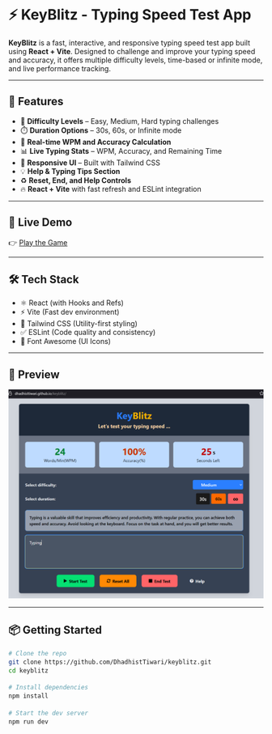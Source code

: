# ⚡ KeyBlitz - Typing Speed Test App

**KeyBlitz** is a fast, interactive, and responsive typing speed test app built using **React + Vite**. Designed to challenge and improve your typing speed and accuracy, it offers multiple difficulty levels, time-based or infinite mode, and live performance tracking.

---

## 🚀 Features

- 🎯 **Difficulty Levels** – Easy, Medium, Hard typing challenges
- ⏱️ **Duration Options** – 30s, 60s, or Infinite mode
- 💬 **Real-time WPM and Accuracy Calculation**
- 📊 **Live Typing Stats** – WPM, Accuracy, and Remaining Time
- 🎨 **Responsive UI** – Built with Tailwind CSS
- 💡 **Help & Typing Tips Section**
- ♻️ **Reset, End, and Help Controls**
- 🔥 **React + Vite** with fast refresh and ESLint integration

---

## 🔗 Live Demo

👉 [Play the Game](https://https://dhadhisttiwari.github.io/keyblitz//)

---

## 🛠️ Tech Stack

- ⚛️ React (with Hooks and Refs)
- ⚡ Vite (Fast dev environment)
- 💨 Tailwind CSS (Utility-first styling)
- ✅ ESLint (Code quality and consistency)
- 🎨 Font Awesome (UI Icons)

---
## 📸 Preview

![KeyBlitz Screenshot](preview.png)

---
## 📦 Getting Started

```bash
# Clone the repo
git clone https://github.com/DhadhistTiwari/keyblitz.git
cd keyblitz

# Install dependencies
npm install

# Start the dev server
npm run dev

